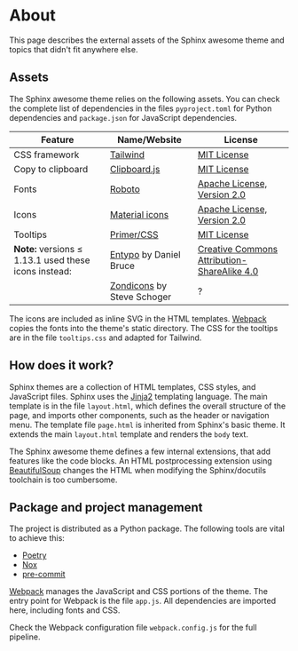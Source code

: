 # About

This page describes the external assets of the Sphinx awesome theme
and topics that didn't fit anywhere else.

## Assets

The Sphinx awesome theme relies on the following assets.
You can check the complete list of dependencies
in the files `pyproject.toml` for Python dependencies and
`package.json` for JavaScript dependencies.

| Feature                                               | Name/Website                                                             | License                                                                        |
| ----------------------------------------------------- | ------------------------------------------------------------------------ | ------------------------------------------------------------------------------ |
| CSS framework                                         | [Tailwind]                                                               | [MIT License](https://github.com/tailwindlabs/tailwindcss/blob/master/LICENSE) |
| Copy to clipboard                                     | [Clipboard.js](https://clipboardjs.com/)                                 | [MIT License](https://github.com/zenorocha/clipboard.js/blob/master/LICENSE)   |
| Fonts                                                 | [Roboto](https://github.com/googlefonts/roboto)                          | [Apache License, Version 2.0]                                                  |
| Icons                                                 | [Material icons](https://fonts.google.com/icons?selected=Material+Icons) | [Apache License, Version 2.0]                                                  |
| Tooltips                                              | [Primer/CSS](https://primer.style/css/)                                  | [MIT License](https://github.com/primer/css/blob/main/LICENSE)                 |
| **Note:** versions ≤ 1.13.1 used these icons instead: | [Entypo](http://www.entypo.com) by Daniel Bruce                          | [Creative Commons Attribution-ShareAlike 4.0]                                  |
|                                                       | [Zondicons](http://www.zondicons.com) by Steve Schoger                   | ?                                                                              |

[creative commons attribution-sharealike 4.0]: https://creativecommons.org/licenses/by-sa/4.0/legalcode
[apache license, version 2.0]: https://www.apache.org/licenses/LICENSE-2.0.html

The icons are included as inline SVG in the HTML templates.
[Webpack] copies the fonts into the theme's static directory.
The CSS for the tooltips are in the file `tooltips.css` and
adapted for Tailwind.

## How does it work?

Sphinx themes are a collection of HTML templates, CSS styles, and JavaScript files.
Sphinx uses the [Jinja2] templating language.
The main template is in the file `layout.html`,
which defines the overall structure of the page,
and imports other components, such as the header or navigation menu.
The template file `page.html` is inherited from Sphinx's basic theme.
It extends the main `layout.html` template and renders the `body` text.

The Sphinx awesome theme defines a few internal extensions,
that add features like the code blocks.
An HTML postprocessing extension using [BeautifulSoup] changes the HTML
when modifying the Sphinx/docutils toolchain is too cumbersome.

## Package and project management

The project is distributed as a Python package.
The following tools are vital to achieve this:

- [Poetry](https://python-poetry.org/)
- [Nox](https://nox.thea.codes/en/stable/)
- [pre-commit](https://pre-commit.com/)

[Webpack] manages the JavaScript and CSS portions of the theme.
The entry point for Webpack is the file `app.js`.
All dependencies are imported here, including fonts and CSS.

Check the Webpack configuration file `webpack.config.js` for the full
pipeline.

[jinja2]: https://jinja.palletsprojects.com
[webpack]: https://webpack.js.org
[tailwind]: https://tailwindcss.com
[docutils]: https://docutils.sourceforge.io/
[beautifulsoup]: https://www.crummy.com/software/BeautifulSoup/

